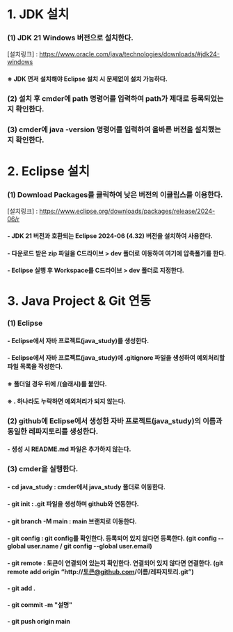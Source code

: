 # 1. JDK 설치
### (1) JDK 21 Windows 버전으로 설치한다.
[설치링크] : https://www.oracle.com/java/technologies/downloads/#jdk24-windows
#### ※ JDK 먼저 설치해야 Eclipse 설치 시 문제없이 설치 가능하다.
### (2) 설치 후 cmder에 path 명령어를 입력하여 path가 제대로 등록되었는지 확인한다.
### (3) cmder에 java -version 명령어를 입력하여 올바른 버전을 설치했는지 확인한다.

# 2. Eclipse 설치
### (1) Download Packages를 클릭하여 낮은 버전의 이클립스를 이용한다.
[설치링크] : https://www.eclipse.org/downloads/packages/release/2024-06/r
#### - JDK 21 버전과 호환되는 Eclipse 2024-06 (4.32) 버전을 설치하여 사용한다.
#### - 다운로드 받은 zip 파일을 C드라이브 > dev 폴더로 이동하여 여기에 압축풀기를 한다.
#### - Eclipse 실행 후 Workspace를 C드라이브 > dev 폴더로 지정한다.

# 3. Java Project & Git 연동
### (1) Eclipse
#### - Eclipse에서 자바 프로젝트(java_study)를 생성한다. 
#### - Eclipse에서 자바 프로젝트(java_study)에 .gitignore 파일을 생성하여 예외처리할 파일 목록을 작성한다.
#### ※ 폴더일 경우 뒤에 /(슬래시)를 붙인다.
#### ※ . 하나라도 누락하면 예외처리가 되지 않는다.
### (2) github에 Eclipse에서 생성한 자바 프로젝트(java_study)의 이름과 동일한 레파지토리를 생성한다. 
#### - 생성 시 README.md 파일은 추가하지 않는다.
### (3) cmder을 실행한다.
#### - cd java_study : cmder에서 java_study 폴더로 이동한다.
#### - git init : .git 파일을 생성하며 github와 연동한다.
#### - git branch -M main : main 브랜치로 이동한다.
#### - git config : git config를 확인한다. 등록되어 있지 않다면 등록한다. (git config --global user.name / git config --global user.email)
#### - git remote : 토큰이 연결되어 있는지 확인한다. 연결되어 있지 않다면 연결한다. (git remote add origin “http://토큰@github.com/이름/레파지토리.git”)
#### - git add .
#### - git commit -m "설명"
#### - git push origin main